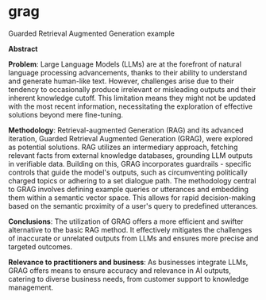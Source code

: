 # grag
Guarded Retrieval Augmented Generation example

**Abstract**

**Problem**: Large Language Models (LLMs) are at the forefront of natural language processing advancements, thanks to their ability to understand and generate human-like text. However, challenges arise due to their tendency to occasionally produce irrelevant or misleading outputs and their inherent knowledge cutoff. This limitation means they might not be updated with the most recent information, necessitating the exploration of effective solutions beyond mere fine-tuning.

**Methodology**: Retrieval-augmented Generation (RAG) and its advanced iteration, Guarded Retrieval Augmented Generation (GRAG), were explored as potential solutions. RAG utilizes an intermediary approach, fetching relevant facts from external knowledge databases, grounding LLM outputs in verifiable data. Building on this, GRAG incorporates guardrails - specific controls that guide the model's outputs, such as circumventing politically charged topics or adhering to a set dialogue path. The methodology central to GRAG involves defining example queries or utterances and embedding them within a semantic vector space. This allows for rapid decision-making based on the semantic proximity of a user's query to predefined utterances.

**Conclusions**: The utilization of GRAG offers a more efficient and swifter alternative to the basic RAG method. It effectively mitigates the challenges of inaccurate or unrelated outputs from LLMs and ensures more precise and targeted outcomes.

**Relevance to practitioners and business**: As businesses integrate LLMs, GRAG offers means to ensure accuracy and relevance in AI outputs, catering to diverse business needs, from customer support to knowledge management.
